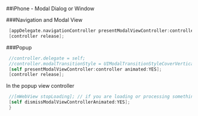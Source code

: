 
##iPhone - Modal Dialog or Window


###Navigation and Modal View

```objective-c
 [appDelegate.navigationController presentModalViewController:controller animated:YES];
 [controller release];
 ```
###Popup
```objective-c
 //controller.delegate = self;
 //controller.modalTransitionStyle = UIModalTransitionStyleCoverVertical;
 [self presentModalViewController:controller animated:YES];
 [controller release];
 ```
In the popup view controller
```objective-c
 //[mWebView stopLoading]; // if you are loading or processing something, remove all
 [self dismissModalViewControllerAnimated:YES];
 } 
 ```


